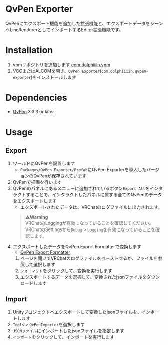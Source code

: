 ﻿# QvPen Exporter
QvPenにエクスポート機能を追加した拡張機能と、エクスポートデータをシーンへLineRendererとしてインポートするEditor拡張機能です。

# Installation
1. vpmリポジトリを追加します
   [com.dolphiiiin.vpm](https://dolphiiiin.github.io/vpm-repos/)
2. VCCまたはALCOMを開き、`QvPen Exporter`(`com.dolphiiiin.qvpen-exporter`)をインストールします
# Dependencies
- [QvPen](https://github.com/ureishi/QvPen) 3.3.3 or later

# Usage
## Export
1. ワールドにQvPenを設置します
   - `Packages/QvPen Exporter/Prefab`にQvPen Exporterを導入したバージョンのQvPenが保存されています
2. QvPenで描画を行います
3. QvPenのパネルにあるメニューに追加されているボタン`Export All`をインタラクトすることで、インタラクトしたパネルに属する全てのQvPenのデータをエクスポートします
    - エクスポートされたデータは、VRChatのログファイルに出力されます。
   > **⚠️Warning**<br>
   VRChatのLoggingが有効になっていることを確認してください。
   VRChatのSettingsから`Debug` > `Logging`を有効になっていることを確認します。
4. エクスポートしたデータをQvPen Export Formatterで変換します
   - [QvPen Export Formatter](https://dolphiiiin.github.io/qvpen-export-formatter/)
   1.  ページを開いてVRChatのログファイルをペーストするか、ファイルを参照して選択します
   2. `フォーマット`をクリックして、変換を実行します
   3. エクスポートするデータを選択して、変換されたjsonファイルをダウンロードします

## Import
1. Unityプロジェクトへエクスポートして変換したjsonファイルを、インポートします
2. `Tools` > `QvPenImporter`を選択します
3. `JSONファイル`にインポートしたjsonファイルを指定します
4. `インポート`をクリックして、インポートを実行します
